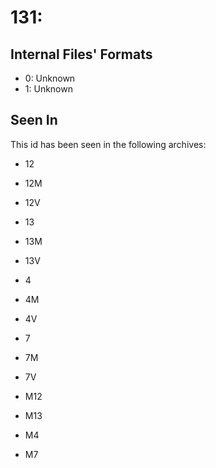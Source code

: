 # 131: 

## Internal Files' Formats
- 0: Unknown
- 1: Unknown

## Seen In

This id has been seen in the following archives:  

- 12  

- 12M  

- 12V  

- 13  

- 13M  

- 13V  

- 4  

- 4M  

- 4V  

- 7  

- 7M  

- 7V  

- M12  

- M13  

- M4  

- M7  
